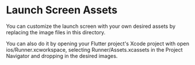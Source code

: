 # Launch Screen Assets
You can customize the launch screen with your own desired assets by replacing the image files in this directory.

You can also do it by opening your Flutter project's Xcode project with open ios/Runner.xcworkspace, selecting Runner/Assets.xcassets in the Project Navigator and dropping in the desired images.
